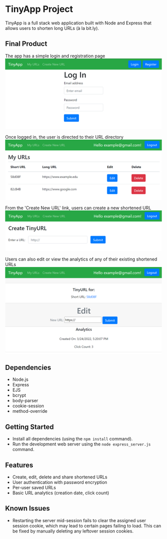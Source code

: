 # TinyApp Project

TinyApp is a full stack web application built with Node and Express that allows users to shorten long URLs (à la bit.ly).

## Final Product

The app has a simple login and registration page
!["Screenshot of login page"](https://github.com/robotsch/tinyapp/blob/main/docs/login.PNG?raw=true)

Once logged in, the user is directed to their URL directory
!["Screenshot of URL listing"](https://github.com/robotsch/tinyapp/blob/main/docs/url_list.PNG?raw=true)

From the 'Create New URL' link, users can create a new shortened URL
!["Screenshot of URL creation page"](https://github.com/robotsch/tinyapp/blob/main/docs/url_creation.PNG?raw=true)

Users can also edit or view the analytics of any of their existing shortened URLs
!["Screenshot of URL Edit page"](https://github.com/robotsch/tinyapp/blob/main/docs/url_edit.PNG?raw=true)

## Dependencies

- Node.js
- Express
- EJS
- bcrypt
- body-parser
- cookie-session
- method-override


## Getting Started

- Install all dependencies (using the `npm install` command).
- Run the development web server using the `node express_server.js` command.

## Features

- Create, edit, delete and share shortened URLs
- User authentication with password encryption
- Per-user saved URLs
- Basic URL analytics (creation date, click count)

## Known Issues

- Restarting the server mid-session fails to clear the assigned user session cookie, which may lead to certain pages failing to load. This can be fixed by manually deleting any leftover session cookies.
